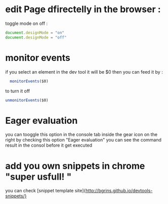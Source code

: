 # edit Page dfirectelly in the browser :

toggle mode on off : 
```javascript
document.designMode = "on"
document.designMode = "off"
```

# monitor events

if you select an element in the dev tool it will be $0 
then you can feed it by : 
```javascript
  monitorEvents($0)
```
to turn it off 
```javascript
unmonitorEvents($0)
```

# Eager evaluation 

you can tooggle this option in the console tab inside the gear icon on the right 
by checking this option "Eager evaluation" you can see the command result in the consol before it get executed

# add you own snippets in chrome "super usfull! "
you can check [snippet template site]{http://bgrins.github.io/devtools-snippets/}


